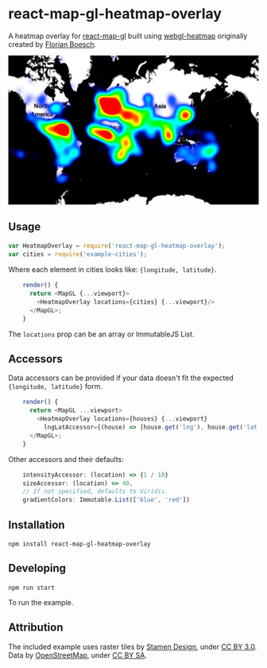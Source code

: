 # react-map-gl-heatmap-overlay

A heatmap overlay for [react-map-gl](https://github.com/uber/react-map-gl) built
using [webgl-heatmap](https://github.com/vicapow/webgl-heatmap) originally
created by [Florian Boesch](https://github.com/pyalot).

![](screenshot.png)

## Usage

````js
var HeatmapOverlay = require('react-map-gl-heatmap-overlay');
var cities = require('example-cities');
````

Where each element in cities looks like: `{longitude, latitude}`.

````js
    render() {
      return <MapGL {...viewport}>
        <HeatmapOverlay locations={cities} {...viewport}/>
      </MapGL>;
    }
````

The `locations` prop can be an array or ImmutableJS List.

## Accessors

Data accessors can be provided if your data doesn't fit the expected
`{longitude, latitude}` form.

````js
    render() {
      return <MapGL ...viewport>
        <HeatmapOverlay locations={houses} {...viewport}
          lngLatAccessor={(house) => [house.get('lng'), house.get('lat')]} />
      </MapGL>;
    }
````

Other accessors and their defaults:

````js
    intensityAccessor: (location) => {1 / 10}
    sizeAccessor: (location) => 40,
    // If not specified, defaults to Viridis.
    gradientColors: Immutable.List(['blue', 'red'])
````

## Installation

    npm install react-map-gl-heatmap-overlay

## Developing

    npm run start

To run the example.

## Attribution

 The included example uses raster tiles by [Stamen Design](http://stamen.com),
 under [CC BY 3.0](http://creativecommons.org/licenses/by/3.0). Data by
[OpenStreetMap](http://openstreetmap.org), under
[CC BY SA](http://creativecommons.org/licenses/by-sa/3.0).
